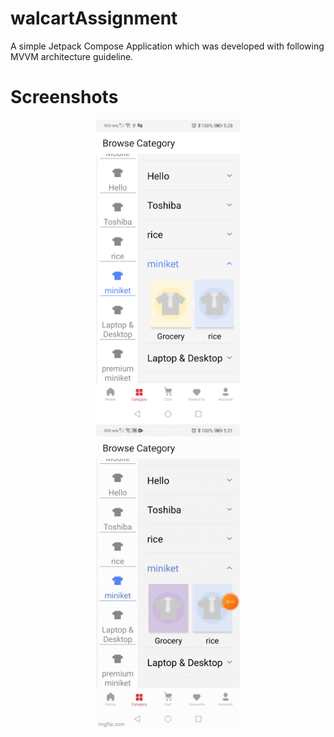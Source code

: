 # walcartAssignment

A simple Jetpack Compose Application which was developed with following MVVM architecture guideline. 

# Screenshots

<p align="center">
<img src="https://github.com/spporan/walcartAssignment/blob/master/screenshots/Screenshot_20220930_172853_poran.cse.walcartassignment.jpg" alt="drawing" width="230px"/> 
<img src="https://raw.githubusercontent.com/spporan/walcartAssignment/master/screenshots/6v8y14.gif" alt="drawing" width="230px" hspace="30"/>  
</p>
